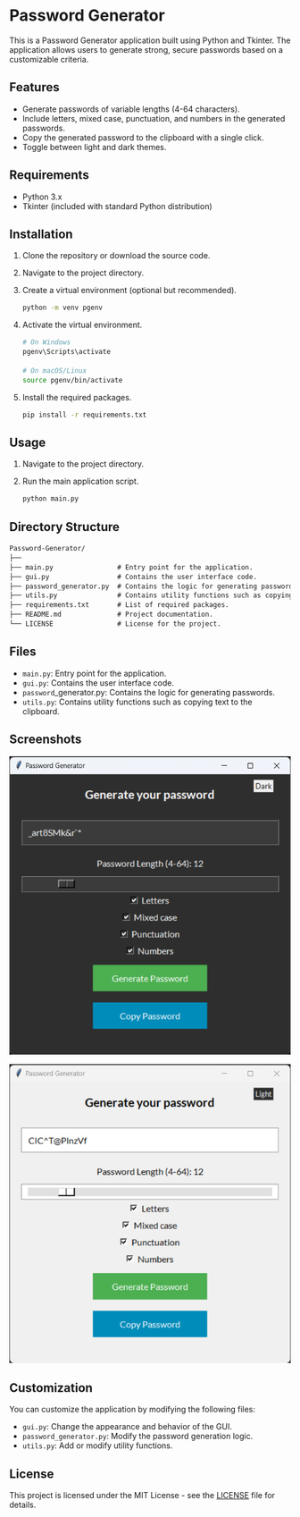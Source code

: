 # Password Generator

This is a Password Generator application built using Python and Tkinter. The application allows users to generate strong, secure passwords based on a customizable criteria.

## Features

- Generate passwords of variable lengths (4-64 characters).
- Include letters, mixed case, punctuation, and numbers in the generated passwords.
- Copy the generated password to the clipboard with a single click.
- Toggle between light and dark themes.

## Requirements

- Python 3.x
- Tkinter (included with standard Python distribution)

## Installation

1. Clone the repository or download the source code.
2. Navigate to the project directory.
3. Create a virtual environment (optional but recommended).

   ```sh
   python -m venv pgenv
   ```
4. Activate the virtual environment.

   ```sh
   # On Windows
   pgenv\Scripts\activate

   # On macOS/Linux
   source pgenv/bin/activate
   ```
5. Install the required packages.
   
   ```sh
   pip install -r requirements.txt
   ```

## Usage

1. Navigate to the project directory.
2. Run the main application script.

   ``` sh
   python main.py
   ```

## Directory Structure

   ```markdown
   Password-Generator/
   ├── 
   ├── main.py                # Entry point for the application.
   ├── gui.py                 # Contains the user interface code.
   ├── password_generator.py  # Contains the logic for generating passwords.
   ├── utils.py               # Contains utility functions such as copying text to the clipboard.
   ├── requirements.txt       # List of required packages.
   ├── README.md              # Project documentation.
   └── LICENSE                # License for the project.
   ```

## Files

- `main.py`: Entry point for the application.
- `gui.py`: Contains the user interface code.
- `password`_generator.py: Contains the logic for generating passwords.
- `utils.py`: Contains utility functions such as copying text to the clipboard.

## Screenshots

![Dark Mode](Screenshots/DarkMode.png)

![Light Mode](Screenshots/LightMode.png)

## Customization

You can customize the application by modifying the following files:

- `gui.py`: Change the appearance and behavior of the GUI.
- `password_generator.py`: Modify the password generation logic.
- `utils.py`: Add or modify utility functions.

## License

This project is licensed under the MIT License - see the [LICENSE](LICENSE) file for details.